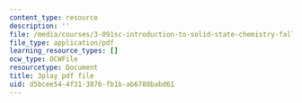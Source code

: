 ```yaml
---
content_type: resource
description: ''
file: /media/courses/3-091sc-introduction-to-solid-state-chemistry-fall-2010/d5bcee544f313876fb1bab6788babd61_zOOQALT2uu8.pdf
file_type: application/pdf
learning_resource_types: []
ocw_type: OCWFile
resourcetype: Document
title: 3play pdf file
uid: d5bcee54-4f31-3876-fb1b-ab6788babd61
---
```

